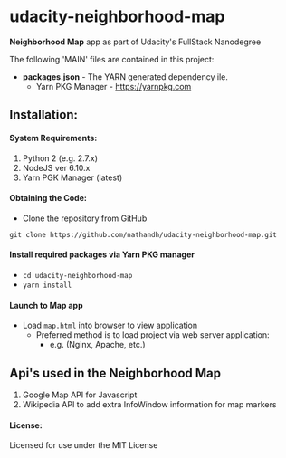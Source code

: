 # udacity-neighborhood-map
**Neighborhood Map** app as part of Udacity's FullStack Nanodegree

The following 'MAIN' files are contained in this project:

* **packages.json** - The YARN generated dependency ile.
	* Yarn PKG Manager - https://yarnpkg.com

## Installation:
#### System Requirements:
1. Python 2 (e.g. 2.7.x)
2. NodeJS ver 6.10.x
3. Yarn PGK Manager (latest)

#### Obtaining the Code:
* Clone the repository from GitHub
```
git clone https://github.com/nathandh/udacity-neighborhood-map.git
```

#### Install required packages via Yarn PKG manager
* ```cd udacity-neighborhood-map```
* ```yarn install```

#### Launch to Map app
* Load ```map.html``` into browser to view application
	* Preferred method is to load project via web server application:
		* e.g. (Nginx, Apache, etc.)

## Api's used in the Neighborhood Map
1. Google Map API for Javascript
2. Wikipedia API to add extra InfoWindow information for map markers

#### License:
Licensed for use under the MIT License
